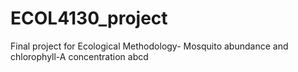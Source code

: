 # ECOL4130_project
Final project for Ecological Methodology- Mosquito abundance and chlorophyll-A concentration
abcd

